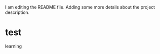 

I am editing the README file. Adding some more details about the project description.
# test
learning
